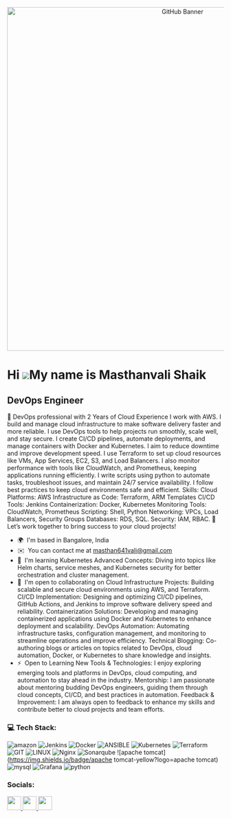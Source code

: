<div align="center">
    <img src="https://github.com/Masthanvali/masthanvali/blob/main/git_banner.png" alt="GitHub Banner" width="800"/>
</div>

Hi ![](https://user-images.githubusercontent.com/18350557/176309783-0785949b-9127-417c-8b55-ab5a4333674e.gif)My name is Masthanvali Shaik 
===========================================================================================================================================

DevOps Engineer
------------------

🚀 DevOps professional with 2 Years of Cloud Experience I work with AWS. I build and manage cloud infrastructure to make software delivery faster and more reliable. I use DevOps tools to help projects run smoothly, scale well, and stay secure. I create CI/CD pipelines, automate deployments, and manage containers with Docker and Kubernetes. I aim to reduce downtime and improve development speed. I use Terraform to set up cloud resources like VMs, App Services, EC2, S3, and Load Balancers. I also monitor performance with tools like CloudWatch, and Prometheus, keeping applications running efficiently. I write scripts using python to automate tasks, troubleshoot issues, and maintain 24/7 service availability. I follow best practices to keep cloud environments safe and efficient. Skills: Cloud Platforms: AWS Infrastructure as Code: Terraform, ARM Templates CI/CD Tools: Jenkins Containerization: Docker, Kubernetes Monitoring Tools: CloudWatch, Prometheus Scripting: Shell, Python Networking: VPCs, Load Balancers, Security Groups Databases: RDS, SQL. Security: IAM, RBAC.
🌟 Let’s work together to bring success to your cloud projects!

* 🌍  I'm based in Bangalore, India
* ✉️  You can contact me at [masthan641vali@gmail.com](mailto:masthan641vali@gmail.com)
* 🧠  I'm learning Kubernetes Advanced Concepts: Diving into topics like Helm charts, service meshes, and Kubernetes security for better orchestration and cluster management.
* 🤝  I'm open to collaborating on Cloud Infrastructure Projects: Building scalable and secure cloud environments using AWS, and Terraform. CI/CD Implementation: Designing and optimizing CI/CD pipelines, GitHub Actions, and Jenkins to improve software delivery speed and reliability. Containerization Solutions: Developing and managing containerized applications using Docker and Kubernetes to enhance deployment and scalability. DevOps Automation: Automating infrastructure tasks, configuration management, and monitoring to streamline operations and improve efficiency. Technical Blogging: Co-authoring blogs or articles on topics related to DevOps, cloud automation, Docker, or Kubernetes to share knowledge and insights.
* ⚡  Open to Learning New Tools & Technologies: I enjoy exploring emerging tools and platforms in DevOps, cloud computing, and automation to stay ahead in the industry. Mentorship: I am passionate about mentoring budding DevOps engineers, guiding them through cloud concepts, CI/CD, and best practices in automation. Feedback & Improvement: I am always open to feedback to enhance my skills and contribute better to cloud projects and team efforts.

### 💻 Tech Stack:

 ![amazon](https://img.shields.io/badge/amazon-%232C5263.svg?style=flat&logo=amazon&logoColor=yellow) ![Jenkins](https://img.shields.io/badge/jenkins-%232C5263.svg?style=flat&logo=jenkins&logoColor=white) ![Docker](https://img.shields.io/badge/docker-%230db7ed.svg?style=flat&logo=docker&logoColor=white) ![ANSIBLE](https://img.shields.io/badge/ansible-%231A1918.svg?style=flat&logo=ansible&logoColor=white) ![Kubernetes](https://img.shields.io/badge/kubernetes-%23326ce5.svg?style=flat&logo=kubernetes&logoColor=white) ![Terraform](https://img.shields.io/badge/terraform-%235835CC.svg?style=flat&logo=terraform&logoColor=white) ![GIT](https://img.shields.io/badge/Git-fc6d26?style=flat&logo=git&logoColor=white) ![LINUX](https://img.shields.io/badge/Linux-FCC624?style=flat&logo=linux&logoColor=black)  ![Nginx](https://img.shields.io/badge/nginx-%23009639.svg?style=flat&logo=nginx&logoColor=white) ![Sonarqube](https://img.shields.io/badge/sonarqube-%231A1918.svg?style=flat&logo=sonarqube&logoColor=white) ![apache tomcat](https://img.shields.io/badge/apache tomcat-yellow?logo=apache tomcat) ![mysql](https://img.shields.io/badge/mysql-%232C5263.svg?style=flat&logo=mysql&logoColor=white) ![Grafana](https://img.shields.io/badge/Grafana-black?logo=grafana) ![python](https://img.shields.io/badge/python-yellow?logo=python)
### Socials:

<p align="left"> <a href="https://www.github.com/masthan55" target="_blank" rel="noreferrer"> <picture> <source media="(prefers-color-scheme: dark)" srcset="https://raw.githubusercontent.com/danielcranney/readme-generator/main/public/icons/socials/github-dark.svg" /> <source media="(prefers-color-scheme: light)" srcset="https://raw.githubusercontent.com/danielcranney/readme-generator/main/public/icons/socials/github.svg" /> <img src="https://raw.githubusercontent.com/danielcranney/readme-generator/main/public/icons/socials/github.svg" width="32" height="32" /> </picture> </a> <a 
                                                                                                                                                                href="https://www.linkedin.com/in/masthanvs1" target="_blank" rel="noreferrer"> <picture> <source media="(prefers-color-scheme: dark)" srcset="https://raw.githubusercontent.com/danielcranney/readme-generator/main/public/icons/socials/linkedin-dark.svg" /> <source media="(prefers-color-scheme: light)" srcset="https://raw.githubusercontent.com/danielcranney/readme-generator/main/public/icons/socials/linkedin.svg" /> <img src="https://raw.githubusercontent.com/danielcranney/readme-generator/main/public/icons/socials/linkedin.svg" width="32" height="32" /> </picture> </a> <a 
                                                                                                                                                 href="http://www.medium.com/@masthan55" target="_blank" rel="noreferrer"> <picture> <source media="(prefers-color-scheme: dark)" srcset="https://raw.githubusercontent.com/danielcranney/readme-generator/main/public/icons/socials/medium-dark.svg" /> <source media="(prefers-color-scheme: light)" srcset="https://raw.githubusercontent.com/danielcranney/readme-generator/main/public/icons/socials/medium.svg" /> <img src="https://raw.githubusercontent.com/danielcranney/readme-generator/main/public/icons/socials/medium.svg" width="32" height="32" /> </picture> </a></p>
